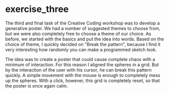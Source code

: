 # exercise_three

The third and final task of the Creative Coding workshop was to develop a generative poster. We had a number of suggested themes to choose from, but we were also completely free to choose a theme of our choice. 
As before, we started with the basics and put the idea into words. Based on the choice of theme, I quickly decided on "Break the pattern", because I find it very interesting how randomly you can make a programmed sketch look. 

The idea was to create a poster that could cause complete chaos with a minimum of interaction. For this reason I aligned the spheres in a grid. But by the interaction of the user with his cursor, he can break this pattern quickly. A simple movement with the mouse is enough to completely mess up the spheres. 
With a click, however, this grid is completely reset, so that the poster is once again calm.
